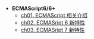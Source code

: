 * **ECMAScript6/6+**
  * [ch01. ECMAScript 相关介绍](ECMAScript6+/ch01)
  * [ch02. ECMASript 6 新特性](ECMAScript6+/ch02)
  - [ch03. ECMASript 7 新特性](ECMAScript6+/ch03)